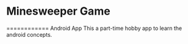 # Minesweeper Game
============
Android App
This a part-time hobby app to learn the android concepts. 
